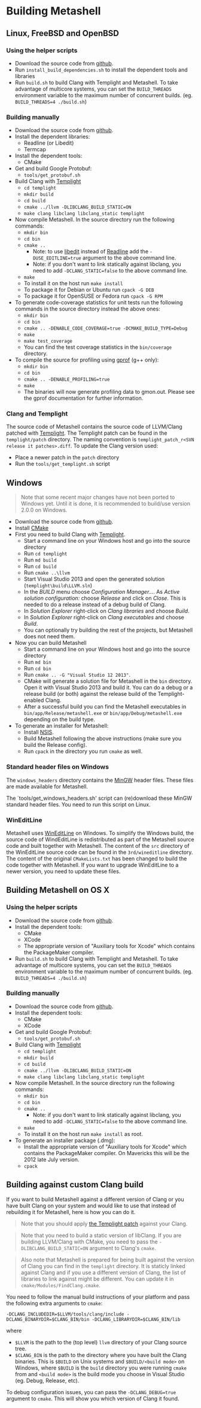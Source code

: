 <h1>Building Metashell</h1>

## Linux, FreeBSD and OpenBSD

### Using the helper scripts

* Download the source code from [github](http://github.com/sabel83/metashell).
* Run `install_build_dependencies.sh` to install the dependent tools and
  libraries
* Run `build.sh` to build Clang with Templight and Metashell. To take advantage
  of multicore systems, you can set the `BUILD_THREADS` environment variable to
  the maximum number of concurrent builds. (eg. `BUILD_THREADS=4 ./build.sh`)

### Building manually

* Download the source code from [github](http://github.com/sabel83/metashell).
* Install the dependent libraries:
    * Readline (or Libedit)
    * Termcap
* Install the dependent tools:
    * CMake
* Get and build Google Protobuf:
    * `tools/get_protobuf.sh`
* Build Clang with [Templight](https://github.com/mikael-s-persson/templight)
    * `cd templight`
    * `mkdir build`
    * `cd build`
    * `cmake ../llvm -DLIBCLANG_BUILD_STATIC=ON`
    * `make clang libclang libclang_static templight`
* Now compile Metashell. In the source directory run the following commands:
    * `mkdir bin`
    * `cd bin`
    * `cmake ..`
        * Note: to use
          [libedit](http://thrysoee.dk/editline/) instead
          of [Readline](http://cnswww.cns.cwru.edu/php/chet/readline/rltop.html)
          add the `-DUSE_EDITLINE=true` argument to the above command line.
        * Note: if you don't want to link statically against libclang, you need to
          add `-DCLANG_STATIC=false` to the above command line.
    * `make`
    * To install it on the host run `make install`
    * To package it for Debian or Ubuntu run `cpack -G DEB`
    * To package it for OpenSUSE or Fedora run `cpack -G RPM`
* To generate code-coverage statistics for unit tests run the following commands
  in the source directory instead the above ones:
    * `mkdir bin`
    * `cd bin`
    * `cmake .. -DENABLE_CODE_COVERAGE=true -DCMAKE_BUILD_TYPE=Debug`
    * `make`
    * `make test_coverage`
    * You can find the test coverage statistics in the `bin/coverage` directory.
* To compile the source for profiling using
  [gprof](https://www.cs.utah.edu/dept/old/texinfo/as/gprof.html) (g++ only):
    * `mkdir bin`
    * `cd bin`
    * `cmake .. -DENABLE_PROFILING=true`
    * `make`
    * The binaries will now generate profiling data to gmon.out.
      Please see the gprof documentation for further information.

### Clang and Templight

The source code of Metashell contains the source code of LLVM/Clang patched with
[Templight](https://github.com/mikael-s-persson/templight). The Templight patch
can be found in the `templight/patch` directory. The naming convention is
`templight_patch_r<SVN release it patches>.diff`. To update the Clang version
used:

* Place a newer patch in the `patch` directory
* Run the `tools/get_templight.sh` script

## Windows

> Note that some recent major changes have not been ported to Windows yet. Until
> it is done, it is recommended to build/use version 2.0.0 on Windows.

* Download the source code from [github](http://github.com/sabel83/metashell).
* Install [CMake](http://cmake.org/)
* First you need to build Clang with
  [Templight](https://github.com/mikael-s-persson/templight).
    * Start a command line on your Windows host and go into the source directory
    * Run `cd templight`
    * Run `md build`
    * Run `cd build`
    * Run `cmake ..\llvm`
    * Start Visual Studio 2013 and open the generated solution
      (`templight\build\LLVM.sln`)
    * In the _BUILD_ menu choose _Configuration Manager..._. As
      _Active solution configuration:_ choose _Release_ and click on _Close_.
      This is needed to do a release instead of a debug build of Clang.
    * In _Solution Explorer_ right-click on _Clang libraries_ and choose
      _Build_.
    * In _Solution Explorer_ right-click on _Clang executables_ and choose
      _Build_.
    * You can optionally try building the rest of the projects, but Metashell
      does not need them.
* Now you can build Metashell
    * Start a command line on your Windows host and go into the source directory
    * Run `md bin`
    * Run `cd bin`
    * Run `cmake .. -G "Visual Studio 12 2013"`.
    * CMake will generate a solution file for Metashell in the `bin` directory.
      Open it with Visual Studio 2013 and build it. You can do a debug or a
      release build (or both) against the release build of the Templight-enabled
      Clang.
    * After a successful build you can find the Metashell executables in
      `bin/app/Release/metashell.exe` or `bin/app/Debug/metashell.exe` depending
      on the build type.
* To generate an installer for Metashell:
    * Install [NSIS](http://nsis.sourceforge.net).
    * Build Metashell following the above instructions (make sure you build the
      Release config).
    * Run `cpack` in the directory you run `cmake` as well.

### Standard header files on Windows

The `windows_headers` directory contains the [MinGW](http://mingw.org/) header
files. These files are made available for Metashell.

The `tools/get_windows_headers.sh' script can (re)download these MinGW standard
header files. You need to run this script on Linux.

### WinEditLine

Metashell uses [WinEditLine](http://mingweditline.sourceforge.net/) on Windows.
To simplify the Windows build, the source code of WindEditLine is redistributed
as part of the Metashell source code and built together with Metashell.
The content of the `src` directory of the WinEditLine source code can be found
in the `3rd/wineditline` directory. The content of the original `CMakeLists.txt`
has been changed to build the code together with Metashell. If you want to
upgrade WinEditLine to a newer version, you need to update these files.

## Building Metashell on OS X

### Using the helper scripts

* Download the source code from [github](http://github.com/sabel83/metashell).
* Install the dependent tools:
    * CMake
    * XCode
    * The appropriate version of "Auxiliary tools for Xcode" which contains the
      PackageMaker compiler.
* Run `build.sh` to build Clang with Templight and Metashell. To take advantage
  of multicore systems, you can set the `BUILD_THREADS` environment variable to
  the maximum number of concurrent builds. (eg. `BUILD_THREADS=4 ./build.sh`)

### Building manually

* Download the source code from [github](http://github.com/sabel83/metashell).
* Install the dependent tools:
    * CMake
    * XCode
* Get and build Google Protobuf:
    * `tools/get_protobuf.sh`
* Build Clang with [Templight](https://github.com/mikael-s-persson/templight)
    * `cd templight`
    * `mkdir build`
    * `cd build`
    * `cmake ../llvm -DLIBCLANG_BUILD_STATIC=ON`
    * `make clang libclang libclang_static templight`
* Now compile Metashell. In the source directory run the following commands:
    * `mkdir bin`
    * `cd bin`
    * `cmake ..`
        * Note: if you don't want to link statically against libclang, you need to
          add `-DCLANG_STATIC=false` to the above command line.
    * `make`
    * To install it on the host run `make install` as root.
* To generate an installer package (.dmg):
    * Install the appropriate version of "Auxiliary tools for Xcode" which
      contains the PackageMaker compiler. On Mavericks this will be the 2012
      late July version.
    * `cpack`

## Building against custom Clang build

If you want to build Metashell against a different version of Clang or you have
built Clang on your system and would like to use that instead of rebuilding it
for Metashell, here is how you can do it.

> Note that you should apply [the Templight
> patch](https://github.com/mikael-s-persson/templight) against your Clang.

> Note that you need to build a static version of libClang. If you are building
> LLVM/Clang with CMake, you need to pass the `-DLIBCLANG_BUILD_STATIC=ON`
> argument to Clang's `cmake`.

> Also note that Metashell is prepared for being built against the version of
> Clang you can find in the `templight` directory. It is staticly linked against
> Clang and if you use a different version of Clang, the list of libraries to
> link against might be different. You can update it in
> `cmake/Modules/FindClang.cmake`.

You need to follow the manual build instructions of your platform and pass the
following extra arguments to `cmake`:

```
-DCLANG_INCLUDEDIR=$LLVM/tools/clang/include -DCLANG_BINARYDIR=$CLANG_BIN/bin -DCLANG_LIBRARYDIR=$CLANG_BIN/lib
```

where

* `$LLVM` is the path to the (top level) `llvm` directory of your Clang source
  tree.
* `$CLANG_BIN` is the path to the directory where you have built the Clang
  binaries. This is `$BUILD` on Unix systems and `$BUILD/<build mode>` on
  Windows, where `$BUILD` is the `build` directory you were running `cmake` from
  and `<build mode>` is the build mode you choose in Visual Studio (eg. Debug,
  Release, etc).

To debug configuration issues, you can pass the `-DCLANG_DEBUG=true` argument to
`cmake`. This will show you which version of Clang it found.

<p>&nbsp;</p>

